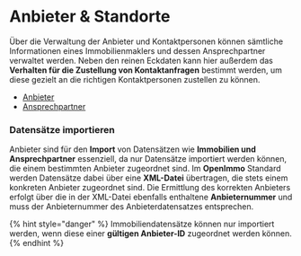 # Anbieter & Standorte

Über die Verwaltung der Anbieter und Kontaktpersonen können sämtliche Informationen eines Immobilienmaklers und dessen Ansprechpartner verwaltet werden. Neben den reinen Eckdaten kann hier außerdem das **Verhalten für die Zustellung von Kontaktanfragen** bestimmt werden, um diese gezielt an die richtigen Kontaktpersonen zustellen zu können.

* [Anbieter](anbieter.md)
* [Ansprechpartner](ansprechpartner.md)

### Datensätze importieren

Anbieter sind für den **Import** von Datensätzen wie **Immobilien und Ansprechpartner** essenziell, da nur Datensätze importiert werden können, die einem bestimmten Anbieter zugeordnet sind. Im **OpenImmo** Standard werden Datensätze dabei über eine **XML-Datei** übertragen, die stets einem konkreten Anbieter zugeordnet sind. Die Ermittlung des korrekten Anbieters erfolgt über die in der XML-Datei ebenfalls enthaltene **Anbieternummer** und muss der Anbieternummer des Anbieterdatensatzes entsprechen.

{% hint style="danger" %}
Immobiliendatensätze können nur importiert werden, wenn diese einer **gültigen Anbieter-ID** zugeordnet werden können.
{% endhint %}
